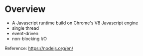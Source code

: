 # Overview

* A Javascript runtime build on Chrome's V8 Javascript engine
* single thread
* event-driven
* non-blocking I/O



Reference:
https://nodejs.org/en/

